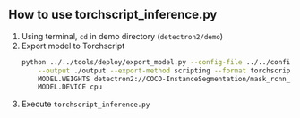 ## How to use torchscript_inference.py

1. Using terminal, `cd` in demo directory (`detectron2/demo`)
2. Export model to Torchscript
   ```bash
   python ../../tools/deploy/export_model.py --config-file ../../configs/COCO-InstanceSegmentation/mask_rcnn_R_50_FPN_3x.yaml \
       --output ./output --export-method scripting --format torchscript \
       MODEL.WEIGHTS detectron2://COCO-InstanceSegmentation/mask_rcnn_R_50_FPN_3x/137849600/model_final_f10217.pkl \
       MODEL.DEVICE cpu
   ```
3. Execute `torchscript_inference.py`
